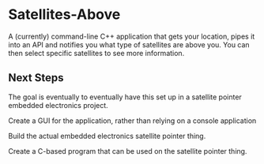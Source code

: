 # Satellites-Above
A (currently) command-line C++ application that gets your location, pipes it into an API and notifies you what type of satellites are above you.  You can then select specific satellites to see more information.

## Next Steps
The goal is eventually to eventually have this set up in a satellite pointer embedded electronics project.  

Create a GUI for the application, rather than relying on a console application

Build the actual embedded electronics satellite pointer thing.

Create a C-based program that can be used on the satellite pointer thing.
